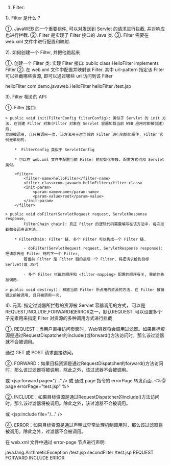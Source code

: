 1. Filter:

1). Filter 是什么 ?

①. JavaWEB 的一个重要组件, 可以对发送到 Servlet 的请求进行拦截, 并对响应也进行拦截. 
②. Filter 是实现了 Filter 接口的 Java 类.
③. Filter 需要在 web.xml 文件中进行配置和映射. 

2). 如何创建一个 Filter, 并把他跑起来

①. 创建一个 Filter 类: 实现 Filter 接口: public class HelloFilter implements Filter
②. 在 web.xml 文件中配置并映射该 Filter. 其中 url-pattern 指定该 Filter 可以拦截哪些资源, 即可以通过哪些 url 访问到该 Filter

<!-- 注册 Filter -->
<filter>
	<filter-name>helloFilter</filter-name>
	<filter-class>com.demo.javaweb.HelloFilter</filter-class>
</filter>

<!-- 映射 Filter -->
<filter-mapping>
	<filter-name>helloFilter</filter-name>
	<url-pattern>/test.jsp</url-pattern>
</filter-mapping>

3). Filter 相关的 API:

①. Filter 接口:

	> public void init(FilterConfig filterConfig): 类似于 Servlet 的 init 方法. 在创建 Filter 对象(Filter 对象在 Servlet 容器加载当前 WEB 应用时即被创建)后, 
	立即被调用, 且只被调用一次. 该方法用于对当前的 Filter 进行初始化操作. Filter 实例是单例的. 
	
		*  FilterConfig 类似于 ServletConfig
		
		* 可以在 web.xml 文件中配置当前 Filter 的初始化参数. 配置方式也和 Servlet 类似。
		
		<filter>
			<filter-name>helloFilter</filter-name>
			<filter-class>com.javaweb.HelloFilter</filter-class>
			<init-param>
				<param-name>name</param-name>
				<param-value>root</param-value>
			</init-param>
		</filter>

	> public void doFilter(ServletRequest request, ServletResponse response,
			FilterChain chain): 真正 Filter 的逻辑代码需要编写在该方法中. 每次拦截都会调用该方法. 
			
		* FilterChain: Filter 链. 多个 Filter 可以构成一个 Filter 链. 	
		
			- doFilter(ServletRequest request, ServletResponse response): 把请求传给 Filter 链的下一个 Filter,
			若当前 Filter 是 Filter 链的最后一个 Filter, 将把请求给到目标 Serlvet(或 JSP)	
			
			- 多个 Filter 拦截的顺序和 <filter-mapping> 配置的顺序有关, 靠前的先被调用. 
			
	> public void destroy(): 释放当前 Filter 所占用的资源的方法. 在 Filter 被销毁之前被调用, 且只被调用一次. 
	
4). <dispatcher> 元素: 指定过滤器所拦截的资源被 Servlet 容器调用的方式，
可以是REQUEST,INCLUDE,FORWARD和ERROR之一，默认REQUEST. 
可以设置多个<dispatcher> 子元素用来指定 Filter 对资源的多种调用方式进行拦截

①. REQUEST：当用户直接访问页面时，Web容器将会调用过滤器。如果目标资源是通过RequestDispatcher的include()或forward()方法访问时，那么该过滤器就不会被调用。

通过 GET 或 POST 请求直接访问。 

②. FORWARD：如果目标资源是通过RequestDispatcher的forward()方法访问时，那么该过滤器将被调用，除此之外，该过滤器不会被调用。

或 <jsp:forward page="/..." /> 或 通过 page 指令的 errorPage 转发页面. <%@ page errorPage="test.jsp" %>

②. INCLUDE：如果目标资源是通过RequestDispatcher的include()方法访问时，那么该过滤器将被调用。除此之外，该过滤器不会被调用。

或 <jsp:include file="/..." />

④. ERROR：如果目标资源是通过声明式异常处理机制调用时，那么该过滤器将被调用。除此之外，过滤器不会被调用。

在 web.xml 文件中通过 error-page 节点进行声明:

<error-page>
	<exception-type>java.lang.ArithmeticException</exception-type>
	<location>/test.jsp</location>
</error-page>

<filter-mapping>
	<filter-name>secondFilter</filter-name>
	<url-pattern>/test.jsp</url-pattern>
	<dispatcher>REQUEST</dispatcher>
	<dispatcher>FORWARD</dispatcher>
	<dispatcher>INCLUDE</dispatcher>
	<dispatcher>ERROR</dispatcher>
</filter-mapping>
	

	